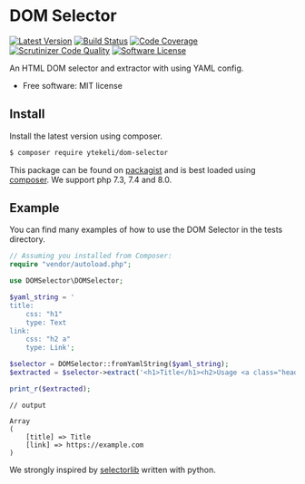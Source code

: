 DOM Selector
==========================
[![Latest Version](https://img.shields.io/packagist/v/ytekeli/dom-selector)](https://packagist.org/packages/ytekeli/dom-selector)
[![Build Status](https://scrutinizer-ci.com/g/ytekeli/dom-selector/badges/build.png?b=master)](https://travis-ci.com/ytekeli/dom-selector)
[![Code Coverage](https://scrutinizer-ci.com/g/ytekeli/dom-selector/badges/coverage.png?b=master)](https://scrutinizer-ci.com/g/ytekeli/dom-selector/?branch=master)
[![Scrutinizer Code Quality](https://scrutinizer-ci.com/g/ytekeli/dom-selector/badges/quality-score.png?b=master)](https://scrutinizer-ci.com/g/ytekeli/dom-selector/?branch=master)
[![Software License](https://img.shields.io/github/license/ytekeli/dom-selector)](https://github.com/ytekeli/dom-selector/blob/master/LICENSE.md)

An HTML DOM selector and extractor with using YAML config.
* Free software: MIT license

Install
-------
Install the latest version using composer.

```bash
$ composer require ytekeli/dom-selector
```

This package can be found on [packagist](https://packagist.org/packages/ytekeli/dom-selector) and is best loaded using [composer](http://getcomposer.org/). We support php 7.3, 7.4 and 8.0.

Example
--------
You can find many examples of how to use the DOM Selector in the tests directory.

```php
// Assuming you installed from Composer:
require "vendor/autoload.php";

use DOMSelector\DOMSelector;

$yaml_string = '
title:
    css: "h1"
    type: Text
link:
    css: "h2 a"
    type: Link';

$selector = DOMSelector::fromYamlString($yaml_string);
$extracted = $selector->extract('<h1>Title</h1><h2>Usage <a class="headerlink" href="https://example.com">¶</a></h2>');

print_r($extracted);
```

```pre
// output

Array
(
    [title] => Title
    [link] => https://example.com
)
```

We strongly inspired by [selectorlib](https://github.com/scrapehero/selectorlib) written with python.